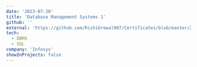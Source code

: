 ```yaml
---
date: '2023-07-20'
title: 'Database Management Systems 1'
github: ''
external: 'https://github.com/RishiGrewal007/Certificates/blob/master/2023_07_20_Infosys_dbms1.pdf'
tech:
  - DBMS
  - SQL
company: 'Infosys'
showInProjects: false
---
```



